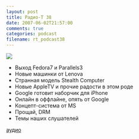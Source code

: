 ```yaml
---
layout: post
title: Радио-T 38
date: 2007-06-02T21:57:00
comments: true
categories: podcast
filename: rt_podcast38
---
```

![](https://radio-t.com/images/radio-t/rt38.jpg)


- Выход Fedora7 и Parallels3
- Новые машинки от Lenova
- Странная модель Stealth Computer
- Новые AppleTV и прочие радости в этом роде
- Google готовит наборчик для iPhone
- Онлайн в оффлайне, опять от Google
- Концепт-система от MS
- Прощай, DRM
- Темы наших слушателей

[аудио](http://cdn.radio-t.com/rt_podcast38.mp3)
<audio src="http://cdn.radio-t.com/rt_podcast38.mp3" preload="none"></audio>

